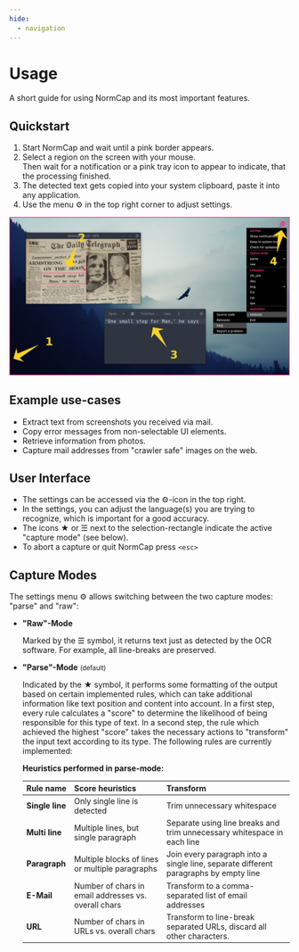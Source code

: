 ```yaml
---
hide:
  - navigation
---
```


# Usage

<p class="md-subtitle">A short guide for using NormCap and its most important features.</p>

## Quickstart

1. Start NormCap and wait until a pink border appears.
1. Select a region on the screen with your mouse. <br>
   Then wait for a notification or a pink tray icon to appear to indicate, that the processing finished.
1. The detected text gets copied into your system clipboard, paste it into any application.
1. Use the menu <span class="md-pink">⚙</span> in the top right corner to adjust settings.

![](./assets/screenshot.png)

## Example use-cases

- Extract text from screenshots you received via mail.
- Copy error messages from non-selectable UI elements.
- Retrieve information from photos.
- Capture mail addresses from "crawler safe" images on the web.

## User Interface

- The settings can be accessed via the <span class="md-pink">⚙</span>-icon in the top right.
- In the settings, you can adjust the language(s) you are trying to recognize, which is important for a good accuracy.
- The icons <span class="md-pink">★</span> or <span class="md-pink">☰</span> next to the selection-rectangle indicate the active "capture mode" (see below).
- To abort a capture or quit NormCap press `<esc>`

<!-- TODO: Adjust to new settings -->
## Capture Modes

The settings menu <span class="md-pink">⚙</span> allows switching between the two capture modes: "parse" and "raw":

- **"Raw"-Mode**

    Marked by the <span class="md-pink">☰</span> symbol, it returns text just as detected by the OCR software. For example, all line-breaks are preserved.

- **"Parse"-Mode** <small>(default)</small>

    Indicated by the <span class="md-pink">★</span> symbol, it performs some formatting of the output based on certain implemented rules, which can take additional information like text position and content into account. In a first step, every rule calculates a "score" to determine the likelihood of being responsible for this type of text. In a second step, the rule which achieved the highest "score" takes the necessary actions to "transform" the input text according to its type. The following rules are currently implemented:

    **Heuristics performed in parse-mode:**

    | **Rule name**   | **Score heuristics**                                 | **Transform**                                                                        |
    | --------------- | ---------------------------------------------------- | ------------------------------------------------------------------------------------ |
    | **Single line** | Only single line is detected                         | Trim unnecessary whitespace                                                          |
    | **Multi line**  | Multiple lines, but single paragraph                 | Separate using line breaks and trim unnecessary whitespace in each line              |
    | **Paragraph**   | Multiple blocks of lines or multiple paragraphs      | Join every paragraph into a single line, separate different paragraphs by empty line |
    | **E-Mail**      | Number of chars in email addresses vs. overall chars | Transform to a comma-separated list of email addresses                               |
    | **URL**         | Number of chars in URLs vs. overall chars            | Transform to line-break separated URLs, discard all other characters.                |
